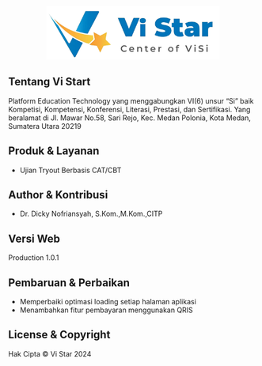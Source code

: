 <p align="center"><a href="https://vistar.id" target="_blank"><img src="public/resources/Vistar.png" width="350" alt="Logo"></a></p>

## Tentang Vi Start

Platform Education Technology yang menggabungkan VI(6) unsur “Si” baik Kompetisi, Kompetensi, Konferensi, Literasi, Prestasi, dan Sertifikasi. Yang beralamat di Jl. Mawar No.58, Sari Rejo, Kec. Medan Polonia, Kota Medan, Sumatera Utara 20219

## Produk & Layanan
- Ujian Tryout Berbasis CAT/CBT

## Author & Kontribusi

- Dr. Dicky Nofriansyah, S.Kom.,M.Kom.,CITP

## Versi Web

Production 1.0.1

## Pembaruan & Perbaikan

- Memperbaiki optimasi loading setiap halaman aplikasi
- Menambahkan fitur pembayaran menggunakan QRIS

## License & Copyright

Hak Cipta &copy; Vi Star 2024
